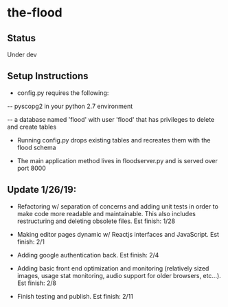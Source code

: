 # the-flood
## Status
Under dev

## Setup Instructions
- config.py requires the following:

-- pyscopg2 in your python 2.7 environment

-- a database named 'flood' with user 'flood' that has privileges to delete and
create tables

- Running config.py drops existing tables and recreates them with the flood schema

- The main application method lives in floodserver.py and is served over port 8000

## Update 1/26/19:

- Refactoring w/ separation of concerns and adding unit tests in order to make code more
readable and maintainable. This also includes restructuring and deleting obsolete files.
Est finish: 1/28

- Making editor pages dynamic w/ Reactjs interfaces and JavaScript. Est finish: 2/1

- Adding google authentication back. Est finish: 2/4

- Adding basic front end optimization and monitoring (relatively sized images,
  usage stat monitoring, audio support for older browsers, etc...). Est finish: 2/8

- Finish testing and publish. Est finish: 2/11
